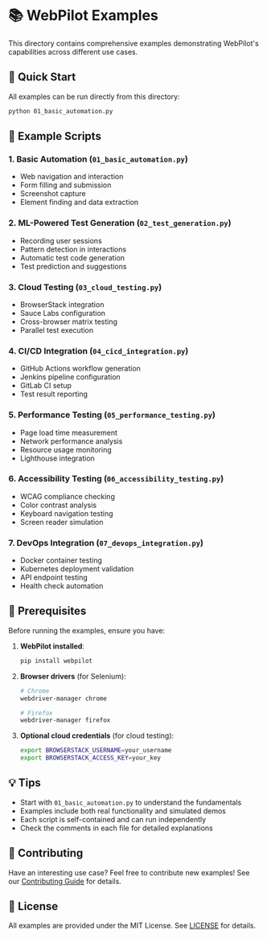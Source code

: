 # 📚 WebPilot Examples

This directory contains comprehensive examples demonstrating WebPilot's capabilities across different use cases.

## 🚀 Quick Start

All examples can be run directly from this directory:

```bash
python 01_basic_automation.py
```

## 📂 Example Scripts

### 1. **Basic Automation** (`01_basic_automation.py`)
- Web navigation and interaction
- Form filling and submission
- Screenshot capture
- Element finding and data extraction

### 2. **ML-Powered Test Generation** (`02_test_generation.py`)
- Recording user sessions
- Pattern detection in interactions
- Automatic test code generation
- Test prediction and suggestions

### 3. **Cloud Testing** (`03_cloud_testing.py`)
- BrowserStack integration
- Sauce Labs configuration
- Cross-browser matrix testing
- Parallel test execution

### 4. **CI/CD Integration** (`04_cicd_integration.py`)
- GitHub Actions workflow generation
- Jenkins pipeline configuration
- GitLab CI setup
- Test result reporting

### 5. **Performance Testing** (`05_performance_testing.py`)
- Page load time measurement
- Network performance analysis
- Resource usage monitoring
- Lighthouse integration

### 6. **Accessibility Testing** (`06_accessibility_testing.py`)
- WCAG compliance checking
- Color contrast analysis
- Keyboard navigation testing
- Screen reader simulation

### 7. **DevOps Integration** (`07_devops_integration.py`)
- Docker container testing
- Kubernetes deployment validation
- API endpoint testing
- Health check automation

## 🔧 Prerequisites

Before running the examples, ensure you have:

1. **WebPilot installed**:
   ```bash
   pip install webpilot
   ```

2. **Browser drivers** (for Selenium):
   ```bash
   # Chrome
   webdriver-manager chrome
   
   # Firefox
   webdriver-manager firefox
   ```

3. **Optional cloud credentials** (for cloud testing):
   ```bash
   export BROWSERSTACK_USERNAME=your_username
   export BROWSERSTACK_ACCESS_KEY=your_key
   ```

## 💡 Tips

- Start with `01_basic_automation.py` to understand the fundamentals
- Examples include both real functionality and simulated demos
- Each script is self-contained and can run independently
- Check the comments in each file for detailed explanations

## 🤝 Contributing

Have an interesting use case? Feel free to contribute new examples! See our [Contributing Guide](../CONTRIBUTING.md) for details.

## 📝 License

All examples are provided under the MIT License. See [LICENSE](../LICENSE) for details.